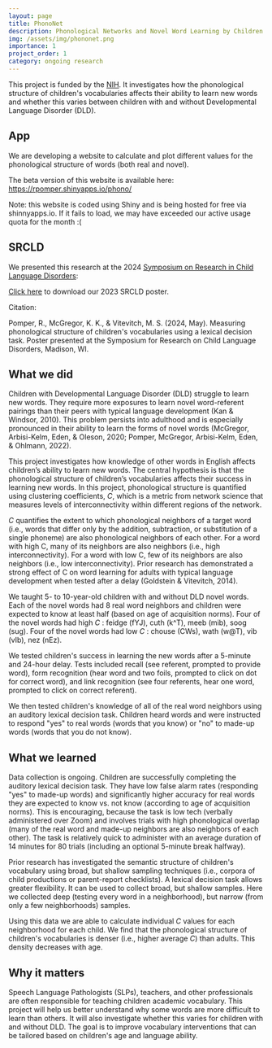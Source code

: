 ```yaml
---
layout: page
title: PhonoNet
description: Phonological Networks and Novel Word Learning by Children with Developmental Language Disorder
img: /assets/img/phononet.png
importance: 1
project_order: 1
category: ongoing research
---
```


This project is funded by the <a href="https://reporter.nih.gov/project-details/10609433">NIH</a>. It investigates how the phonological structure of children's vocabularies affects their ability to learn new words and whether this varies between children with and without Developmental Language Disorder (DLD).

<h2> App </h2>

We are developing a website to calculate and plot different values for the phonological structure of words (both real and novel).

The beta version of this website is available here: <a href="https://rpomper.shinyapps.io/phono/">https://rpomper.shinyapps.io/phono/</a>

Note: this website is coded using Shiny and is being hosted for free via shinnyapps.io. If it fails to load, we may have exceeded our active usage quota for the month :(

<h2> SRCLD </h2>

We presented this research at the 2024 <a href="https://srcld.wisc.edu">Symposium on Research in Child Language Disorders</a>:

<div class="row">
    <div class="col-la mt-3 mt-md-0">
        <img class="img-fluid rounded z-depth-1" src="{{ '/assets/img/PhonoNet-SRCLD-2024.png' | relative_url }}" alt="" title="example paragraph"/>
    </div>
</div>
<div class="caption">
    <a href="https://rpomper.github.io/assets/img/PhonoNet-SRCLD-2024.png">Click here</a> to download our 2023 SRCLD poster. <br>
</div>


Citation:
<!-- <blockquote font-size=12px > -->
Pomper, R., McGregor, K. K., & Vitevitch, M. S. (2024, May).
Measuring phonological structure of children's vocabularies using a lexical decision task.
Poster presented at the Symposium for Research on Child Language Disorders, Madison, WI.
<!-- </blockquote> -->

<h2> What we did </h2>

<p>Children with Developmental Language Disorder (DLD) struggle to learn new words. They
require more exposures to learn novel word-referent pairings than their peers with typical language development (Kan & Windsor, 2010). This problem persists into adulthood and is especially pronounced in their ability to learn the forms of novel words (McGregor, Arbisi-Kelm, Eden, & Oleson, 2020; Pomper, McGregor, Arbisi-Kelm, Eden, & Ohlmann, 2022).</p>

<p>This project investigates how knowledge of other words in English affects children’s ability to learn new words. The central hypothesis is that the phonological structure of children’s vocabularies affects their success in learning new words. In this project, phonological structure is quantified using clustering coefficients, <i>C</i>, which is a metric from network science that measures levels of interconnectivity within different regions of the network.</p>

<p><i>C</i> quantifies the extent to which phonological neighbors
of a target word (i.e., words that differ only by the addition, subtraction, or substitution of a single phoneme) are also phonological neighbors of each other. For a word with high C, many of its neighbors are also neighbors (i.e., high interconnectivity). For a word with low C, few of its neighbors are also neighbors (i.e., low interconnectivity). Prior research has demonstrated a
strong effect of C on word learning for adults with typical language development when tested after a delay (Goldstein & Vitevitch, 2014).</p>

<p>We taught 5- to 10-year-old children with and without DLD novel words. Each of the novel words had 8 real word neighbors and children were expected to know at least half (based on age of acquisition norms). Four of the novel words had high <i>C</i> : feidge (fYJ), cuth (k^T), meeb (mib), soog (sug). Four of the novel words had low <i>C</i> : chouse (CWs), wath (w@T), vib (vIb), nez (nEz).</p>

<p>We tested children's success in learning the new words after a 5-minute and 24-hour delay. Tests included recall (see referent, prompted to provide word), form recognition (hear word and two foils, prompted to click on dot for correct word), and link recognition (see four referents, hear one word, prompted to click on correct referent).</p>

<p>We then tested children's knowledge of all of the real word neighbors using an auditory lexical decision task. Children heard words and were instructed to respond "yes" to real words (words that you know) or "no" to made-up words (words that you do not know).</p>

<h2> What we learned </h2>

<p>Data collection is ongoing. Children are successfully completing the auditory lexical decision task. They have low false alarm rates (responding "yes" to made-up words) and significantly higher accuracy for real words they are expected to know vs. not know (according to age of acquisition norms). This is encouraging, because the task is low tech (verbally administered over Zoom) and involves trials with high phonological overlap (many of the real word  and made-up neighbors are also neighbors of each other). The task is relatively quick to administer with an average duration of 14 minutes for 80 trials (including an optional 5-minute break halfway).</p>

<p>Prior research has investigated the semantic structure of children's vocabulary using broad, but shallow sampling techniques (i.e., corpora of child productions or parent-report checklists). A lexical decision task allows greater flexibility. It can be used to collect broad, but shallow samples. Here we collected deep (testing every word in a neighborhood), but narrow (from only a few neighborhoods) samples.</p>

<p>Using this data we are able to calculate individual <i>C</i> values for each neighborhood for each child. We find that the phonological structure of children's vocabularies is denser (i.e., higher average <i>C</i>) than adults. This density decreases with age. 


<h2> Why it matters </h2>

Speech Language Pathologists (SLPs), teachers, and other professionals are often responsible for teaching children academic vocabulary. This project will help us better understand why some words are more difficult to learn than others. It will also investigate whether this varies for children with and without DLD. The goal is to improve vocabulary interventions that can be tailored based on children's age and language ability.